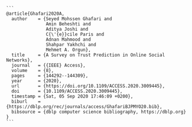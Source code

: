 ````
```
@article{Ghafari2020A,
  author    = {Seyed Mohssen Ghafari and
               Amin Beheshti and
               Aditya Joshi and
               C{\'{e}}cile Paris and
               Adnan Mahmood and
               Shahpar Yakhchi and
               Mehmet A. Orgun},
  title     = {A Survey on Trust Prediction in Online Social Networks},
  journal   = {{IEEE} Access},
  volume    = {8},
  pages     = {144292--144309},
  year      = {2020},
  url       = {https://doi.org/10.1109/ACCESS.2020.3009445},
  doi       = {10.1109/ACCESS.2020.3009445},
  timestamp = {Sat, 05 Sep 2020 17:46:09 +0200},
  biburl    = {https://dblp.org/rec/journals/access/GhafariBJPMYO20.bib},
  bibsource = {dblp computer science bibliography, https://dblp.org}
}
```
````